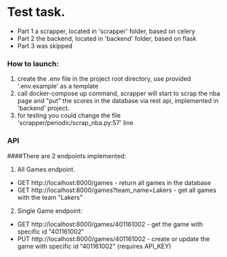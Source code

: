 # Test task.
* Part 1 a scrapper, located in 'scrapper' folder, based on celery
* Part 2 the backend, located in 'backend' folder, based on flask
* Part 3 was skipped

### How to launch:
1. create the .env file in the project root directory, use provided '.env.example' as a template
2. call docker-compose up command, scrapper will start to scrap the nba page and 
"put" the scores in the database via rest api, implemented in 'backend' project.
3. for testing you could change the file 'scrapper/periodic/scrap_nba.py:57' line
 
### API
####There are 2 endpoints implemented:
1. All Games endpoint.
 * GET http://localhost:8000/games - return all games in the database
 * GET http://localhost:8000/games?team_name=Lakers - get all games with the team "Lakers"
2. Single Game endpoint:
 * GET http://localhost:8000/games/401161002 - get the game with specific id "401161002"
 * PUT http://localhost:8000/games/401161002 - create or update the game with specific id "401161002" (requires API_KEY)
 